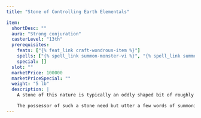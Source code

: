```yaml
---
title: "Stone of Controlling Earth Elementals"

item:
  shortDesc: ""
  aura: "Strong conjuration"
  casterLevel: "13th"
  prerequisites:
    feats: ["{% feat_link craft-wondrous-item %}"]
    spells: ["{% spell_link summon-monster-vi %}", "{% spell_link summon-monster-vii %}"]
    special: []
  slot: ""
  marketPrice: 100000
  marketPriceSpecial: ""
  weight: "5 lb"
  description: |
    A stone of this nature is typically an oddly shaped bit of roughly polished rock.

    The possessor of such a stone need but utter a few words of summoning, and a Huge earth elemental comes to the summoner. The summoning words require 1 full round to speak, and in all ways the stone functions as the {% spell_link summon-monster-vii %} spell. (If sand or rough, unhewn stone is the summoning medium, the elemental that comes is Large instead, and the stone functions as the {% spell_link summon-monster-vi %} spell.) The elemental appears in 1d4 rounds. Only one elemental can be summoned at a time. A new elemental requires a new patch of earth or stone, which cannot be accessed until after the first elemental disappears (is dispelled, dismissed, or slain).
---
```

